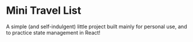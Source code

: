 # Mini Travel List

A simple (and self-indulgent) little project built mainly for personal use, and to practice state management in React!
